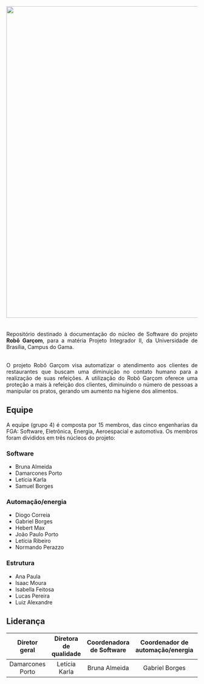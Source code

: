 
<div align="center"><img src="../../imagens/capa.png" width="820" ></div><br>
<figcaption align='center'>
</figcaption>
<br>


<div align="justify">Repositório destinado à documentação do núcleo de Software do projeto <b>Robô Garçom</b>, para a matéria Projeto Integrador II, da Universidade de Brasília, Campus do Gama.
<br><br>

O projeto Robô Garçom visa automatizar o atendimento aos clientes de restaurantes que buscam uma diminuição no contato humano para a realização de suas refeições. A utilização do Robô Garçom oferece uma proteção a mais à refeição dos clientes, diminuindo o número de pessoas a manipular os pratos, gerando um aumento na higiene dos alimentos.
<br></div>

## Equipe

<div align="justify">A equipe (grupo 4) é composta por 15 membros, das cinco engenharias da FGA: Software, Eletrônica, Energia, Aeroespacial e automotiva. Os membros foram divididos em três núcleos do projeto:<br></div>

### Software

- Bruna Almeida
- Damarcones Porto
- Letícia Karla
- Samuel Borges

### Automação/energia

- Diogo Correia
- Gabriel Borges
- Hebert Max
- João Paulo Porto
- Letícia Ribeiro
- Normando Perazzo

### Estrutura

- Ana Paula
- Isaac Moura
- Isabella Feitosa
- Lucas Pereira
- Luiz Alexandre

## Liderança

|Diretor geral|Diretora de qualidade|Coordenadora de Software|Coordenador de automação/energia|Coordenador de estruturas|
|:-----------:|:--------------------:|:---------------------:|:------------------------------:|:-----------------------:|
|Damarcones Porto|Letícia Karla|Bruna Almeida|Gabriel Borges|Luiz Alexandre|